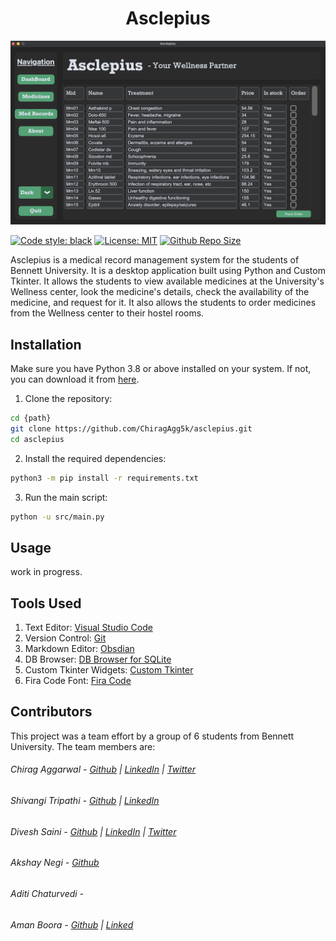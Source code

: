 <h1 align="center">Asclepius</h1>

![Thumbnail](assets/images/thumbnail.png)

[![Code style: black](https://img.shields.io/badge/code%20style-black-000000.svg)](https://github.com/psf/black) [![License: MIT](https://img.shields.io/github/license/ChiragAgg5k/asclepius)](https://github.com/ChiragAgg5k/asclepius/blob/master/LICENSE.md) [![Github Repo Size](https://img.shields.io/github/repo-size/ChiragAgg5k/asclepius)](https://github.com/ChiragAgg5k/asclepius)

Asclepius is a medical record management system for the students of Bennett University. It is a desktop application built using Python and Custom Tkinter. It allows the students to view available medicines at the University's Wellness center, look the medicine's details, check the availability of the medicine, and request for it. It also allows the students to order medicines from the Wellness center to their hostel rooms.

## Installation

Make sure you have Python 3.8 or above installed on your system. If not, you can download it from [here](https://www.python.org/downloads/).

1) Clone the repository:

```bash
cd {path}
git clone https://github.com/ChiragAgg5k/asclepius.git
cd asclepius
```

2) Install the required dependencies:

```bash
python3 -m pip install -r requirements.txt
```

3) Run the main script:

```bash
python -u src/main.py
```

## Usage

work in progress.

## Tools Used

1) Text Editor: [Visual Studio Code](https://code.visualstudio.com/)
2) Version Control: [Git](https://git-scm.com/)
3) Markdown Editor: [Obsdian](https://obsidian.md/)
4) DB Browser: [DB Browser for SQLite](https://sqlitebrowser.org/)
5) Custom Tkinter Widgets: [Custom Tkinter](https://github.com/TomSchimansky/CustomTkinter)
6) Fira Code Font: [Fira Code](https://github.com/tonsky/FiraCode)

## Contributors

This project was a team effort by a group of 6 students from Bennett University. The team members are:

###### Chirag Aggarwal - [Github](https://github.com/ChiragAgg5k) | [LinkedIn](https://www.linkedin.com/in/chirag-aggarwal-066b97248/) | [Twitter](https://twitter.com/ChiragAgg5k)
###### Shivangi Tripathi - [Github](https://github.com/ShiviTripathi13) | [LinkedIn](https://www.linkedin.com/in/shivangi-tripathi-bu/)
###### Divesh Saini - [Github](https://github.com/divesh0001) | [LinkedIn](https://www.linkedin.com/in/divesh-saini-a38610216/) | [Twitter](https://twitter.com/Diveshs05718024)
###### Akshay Negi - [Github](https://github.com/akshubawa) 
###### Aditi Chaturvedi -
###### Aman Boora - [Github](https://github.com/boora-aman) | [Linked](https://www.linkedin.com/in/boora-aman/)